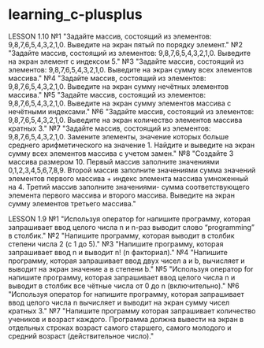 # learning_c-plusplus

LESSON 1.10
№1 "Задайте массив, состоящий из элементов: 9,8,7,6,5,4,3,2,1,0. Выведите на экран пятый по порядку элемент."
№2 "Задайте массив, состоящий из элементов: 9,8,7,6,5,4,3,2,1,0. Выведите на экран элемент с индексом 5."
№3 "Задайте массив, состоящий из элементов: 9,8,7,6,5,4,3,2,1,0. Выведите на экран сумму всех элементов массива."
№4 "Задайте массив, состоящий из элементов: 9,8,7,6,5,4,3,2,1,0. Выведите на экран сумму нечётных элементов массива."
№5 "Задайте массив, состоящий из элементов: 9,8,7,6,5,4,3,2,1,0. Выведите на экран сумму элементов массива с нечётными индексами."
№6 "Задайте массив, состоящий из элементов: 9,8,7,6,5,4,3,2,1,0. Выведите на экран количество элементов массива кратных 3."
№7 "Задайте массив, состоящий из элементов: 9,8,7,6,5,4,3,2,1,0. Замените элементы, значение которых больше среднего арифметического на значение 1. Найдите и выведите на экран сумму всех элементов массива с учетом замен."
№8 "Создайте 3 массива размером 10. Первый массив заполните значениями 0,1,2,3,4,5,6,7,8,9. Второй массив заполните значениями сумма значений элементов первого массива + индекс элемента массива умноженный на 4. Третий массив заполните значениями- сумма соответствующего элемента первого массива и второго массива. Выведите на экран сумму элементов третьего массива."

LESSON 1.9
№1 "Используя оператор for напишите программу, которая запрашивает ввод целого числа n и n-раз выводит слово “programming” в столбик."
№2 "Напишите программу, которая выводит в столбик степени числа 2 (с 1 до 5)."
№3 "Напишите программу, которая запрашивает ввод n и выводит n! (n факториал)."
№4 "Напишите программу, которая запрашивает ввод двух чисел a и b, вычисляет и выводит на экран значение a в степени b."
№5 "Используя оператор for напишите программу, которая запрашивает ввод целого числа n и выводит в столбик все чётные числа от 0 до n (включительно)."
№6 "Используя оператор for напишите программу, которая запрашивает ввод целого числа n вычисляет и выводит на экран сумму чисел кратных 3."
№7 "Напишите программу которая запрашивает количество учеников и возраст каждого. Программа должна вывести на экран в отдельных строках возраст самого старшего, самого молодого и средний возраст (действительное число)."
